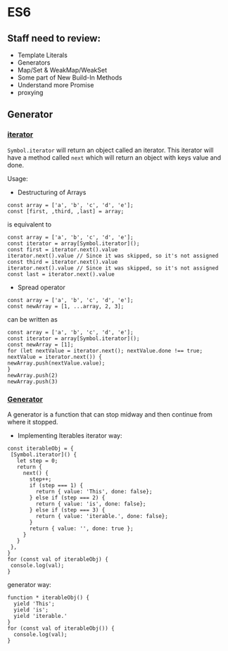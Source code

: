 # ES6
## Staff need to review:
 - Template Literals
 - Generators
 - Map/Set & WeakMap/WeakSet
 - Some part of New Build-In Methods
 - Understand more Promise
 - proxying

 ## Generator
 ### [iterator](https://codeburst.io/a-simple-guide-to-es6-iterators-in-javascript-with-examples-189d052c3d8e)
 `Symbol.iterator` will return an object called an iterator. This iterator will have a method called `next` which will return an object with keys value and done.

Usage:
  - Destructuring of Arrays
  ```
  const array = ['a', 'b', 'c', 'd', 'e'];
  const [first, ,third, ,last] = array;
  ```
  is equivalent to
  ```
  const array = ['a', 'b', 'c', 'd', 'e'];
  const iterator = array[Symbol.iterator]();
  const first = iterator.next().value
  iterator.next().value // Since it was skipped, so it's not assigned
  const third = iterator.next().value
  iterator.next().value // Since it was skipped, so it's not assigned
  const last = iterator.next().value
  ```
  - Spread operator
  ```
  const array = ['a', 'b', 'c', 'd', 'e'];
  const newArray = [1, ...array, 2, 3];
  ``` 
  can be written as
  ```
  const array = ['a', 'b', 'c', 'd', 'e'];
  const iterator = array[Symbol.iterator]();
  const newArray = [1];
  for (let nextValue = iterator.next(); nextValue.done !== true; nextValue = iterator.next()) {
  newArray.push(nextValue.value);
  }
  newArray.push(2)
  newArray.push(3)
  ```
### [Generator](https://codeburst.io/understanding-generators-in-es6-javascript-with-examples-6728834016d5)

A generator is a function that can stop midway and then continue from where it stopped.
 - Implementing Iterables
 iterator way:
 ```
 const iterableObj = {
  [Symbol.iterator]() {
    let step = 0;
    return {
      next() {
        step++;
        if (step === 1) {
          return { value: 'This', done: false};
        } else if (step === 2) {
          return { value: 'is', done: false};
        } else if (step === 3) {
          return { value: 'iterable.', done: false};
        }
        return { value: '', done: true };
      }
    }
  },
}
for (const val of iterableObj) {
  console.log(val);
}
 ```
 generator way:
```
function * iterableObj() {
  yield 'This';
  yield 'is';
  yield 'iterable.'
}
for (const val of iterableObj()) {
  console.log(val);
}
```
